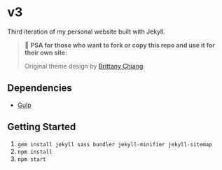 # v3

Third iteration of my personal website built with Jekyll.

> 📢 **PSA for those who want to fork or copy this repo and use it for their own site:**
>
> Original theme design by [Brittany Chiang](https://bennettoh.github.io/).

## Dependencies

- [Gulp](https://gulpjs.com/)

## Getting Started

1.  `gem install jekyll sass bundler jekyll-minifier jekyll-sitemap`
2.  `npm install`
3.  `npm start`
